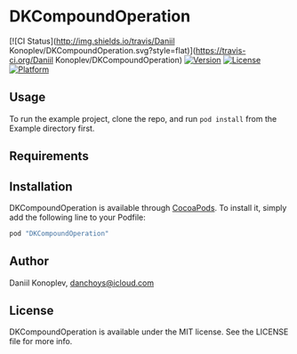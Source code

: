 # DKCompoundOperation

[![CI Status](http://img.shields.io/travis/Daniil Konoplev/DKCompoundOperation.svg?style=flat)](https://travis-ci.org/Daniil Konoplev/DKCompoundOperation)
[![Version](https://img.shields.io/cocoapods/v/DKCompoundOperation.svg?style=flat)](http://cocoapods.org/pods/DKCompoundOperation)
[![License](https://img.shields.io/cocoapods/l/DKCompoundOperation.svg?style=flat)](http://cocoapods.org/pods/DKCompoundOperation)
[![Platform](https://img.shields.io/cocoapods/p/DKCompoundOperation.svg?style=flat)](http://cocoapods.org/pods/DKCompoundOperation)

## Usage

To run the example project, clone the repo, and run `pod install` from the Example directory first.

## Requirements

## Installation

DKCompoundOperation is available through [CocoaPods](http://cocoapods.org). To install
it, simply add the following line to your Podfile:

```ruby
pod "DKCompoundOperation"
```

## Author

Daniil Konoplev, danchoys@icloud.com

## License

DKCompoundOperation is available under the MIT license. See the LICENSE file for more info.
